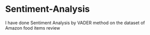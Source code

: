 # Sentiment-Analysis
I have done Sentiment Analysis by VADER method on the dataset of Amazon food items review
